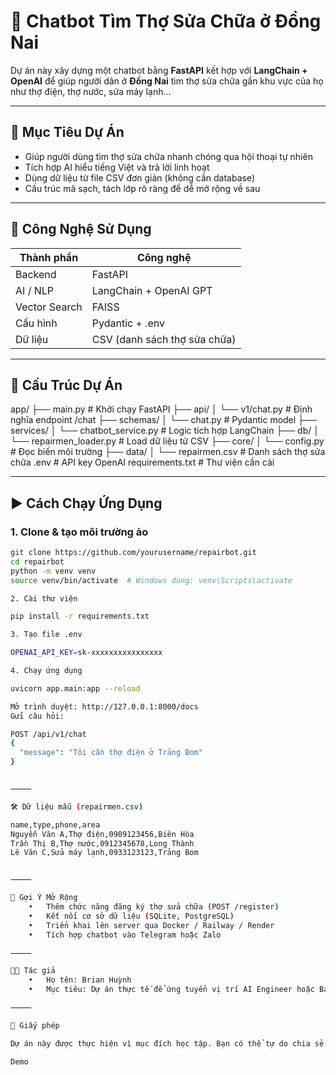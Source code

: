 # 🤖 Chatbot Tìm Thợ Sửa Chữa ở Đồng Nai

Dự án này xây dựng một chatbot bằng **FastAPI** kết hợp với **LangChain + OpenAI** để giúp người dân ở **Đồng Nai** tìm thợ sửa chữa gần khu vực của họ như thợ điện, thợ nước, sửa máy lạnh...

---

## 🎯 Mục Tiêu Dự Án

- Giúp người dùng tìm thợ sửa chữa nhanh chóng qua hội thoại tự nhiên
- Tích hợp AI hiểu tiếng Việt và trả lời linh hoạt
- Dùng dữ liệu từ file CSV đơn giản (không cần database)
- Cấu trúc mã sạch, tách lớp rõ ràng để dễ mở rộng về sau

---

## 🧠 Công Nghệ Sử Dụng

| Thành phần | Công nghệ |
|------------|-----------|
| Backend | FastAPI |
| AI / NLP | LangChain + OpenAI GPT |
| Vector Search | FAISS |
| Cấu hình | Pydantic + .env |
| Dữ liệu | CSV (danh sách thợ sửa chữa) |

---

## 📁 Cấu Trúc Dự Án

app/
├── main.py                  # Khởi chạy FastAPI
├── api/
│   └── v1/chat.py           # Định nghĩa endpoint /chat
├── schemas/
│   └── chat.py              # Pydantic model
├── services/
│   └── chatbot_service.py   # Logic tích hợp LangChain
├── db/
│   └── repairmen_loader.py  # Load dữ liệu từ CSV
├── core/
│   └── config.py            # Đọc biến môi trường
├── data/
│   └── repairmen.csv        # Danh sách thợ sửa chữa
.env                         # API key OpenAI
requirements.txt             # Thư viện cần cài

---

## ▶️ Cách Chạy Ứng Dụng

### 1. Clone & tạo môi trường ảo

```bash
git clone https://github.com/yourusername/repairbot.git
cd repairbot
python -m venv venv
source venv/bin/activate  # Windows dùng: venv\Scripts\activate

2. Cài thư viện

pip install -r requirements.txt

3. Tạo file .env

OPENAI_API_KEY=sk-xxxxxxxxxxxxxxxx

4. Chạy ứng dụng

uvicorn app.main:app --reload

Mở trình duyệt: http://127.0.0.1:8000/docs
Gửi câu hỏi:

POST /api/v1/chat
{
  "message": "Tôi cần thợ điện ở Trảng Bom"
}


⸻

🛠 Dữ liệu mẫu (repairmen.csv)

name,type,phone,area
Nguyễn Văn A,Thợ điện,0909123456,Biên Hòa
Trần Thị B,Thợ nước,0912345678,Long Thành
Lê Văn C,Sửa máy lạnh,0933123123,Trảng Bom


⸻

🧱 Gợi Ý Mở Rộng
	•	Thêm chức năng đăng ký thợ sửa chữa (POST /register)
	•	Kết nối cơ sở dữ liệu (SQLite, PostgreSQL)
	•	Triển khai lên server qua Docker / Railway / Render
	•	Tích hợp chatbot vào Telegram hoặc Zalo

⸻

👨‍💻 Tác giả
	•	Họ tên: Brian Huỳnh
	•	Mục tiêu: Dự án thực tế để ứng tuyển vị trí AI Engineer hoặc Backend Developer

⸻

📌 Giấy phép

Dự án này được thực hiện vì mục đích học tập. Bạn có thể tự do chia sẻ hoặc mở rộng.

Demo